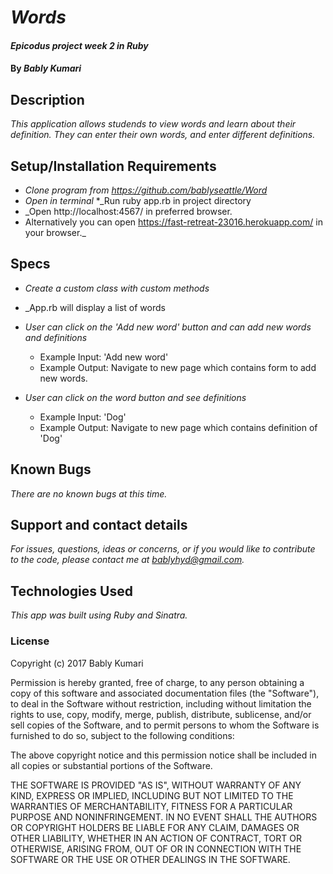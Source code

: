 # _Words_

#### _Epicodus project week 2 in Ruby_

#### By _Bably Kumari_

## Description

_This application allows studends to view  words and learn about their definition. They can enter their own words, and enter different definitions._

## Setup/Installation Requirements

* _Clone program from https://github.com/bablyseattle/Word_
* _Open in terminal_
*_Run ruby app.rb in project directory
* _Open http://localhost:4567/ in preferred browser.
* Alternatively you can open  https://fast-retreat-23016.herokuapp.com/ in your browser._ 

## Specs

* _Create a custom class with custom methods_

* _App.rb will display a list of words

* _User can click on the 'Add new word' button  and can add new words and definitions_
  * Example Input: 'Add new word'
  * Example Output: Navigate to new page which contains form to add new words.

* _User can click on the word button  and  see definitions_
  * Example Input: 'Dog'
  * Example Output: Navigate to new page which contains definition of 'Dog'


## Known Bugs

_There are no known bugs at this time._

## Support and contact details

_For issues, questions, ideas or concerns, or if you would like to contribute to the code, please contact me at bablyhyd@gmail.com._

## Technologies Used

_This app was built using Ruby and Sinatra._

### License

Copyright (c) 2017 Bably Kumari

Permission is hereby granted, free of charge, to any person obtaining a copy
of this software and associated documentation files (the "Software"), to deal
in the Software without restriction, including without limitation the rights
to use, copy, modify, merge, publish, distribute, sublicense, and/or sell
copies of the Software, and to permit persons to whom the Software is
furnished to do so, subject to the following conditions:

The above copyright notice and this permission notice shall be included in all
copies or substantial portions of the Software.

THE SOFTWARE IS PROVIDED "AS IS", WITHOUT WARRANTY OF ANY KIND, EXPRESS OR
IMPLIED, INCLUDING BUT NOT LIMITED TO THE WARRANTIES OF MERCHANTABILITY,
FITNESS FOR A PARTICULAR PURPOSE AND NONINFRINGEMENT. IN NO EVENT SHALL THE
AUTHORS OR COPYRIGHT HOLDERS BE LIABLE FOR ANY CLAIM, DAMAGES OR OTHER
LIABILITY, WHETHER IN AN ACTION OF CONTRACT, TORT OR OTHERWISE, ARISING FROM,
OUT OF OR IN CONNECTION WITH THE SOFTWARE OR THE USE OR OTHER DEALINGS IN THE
SOFTWARE.
